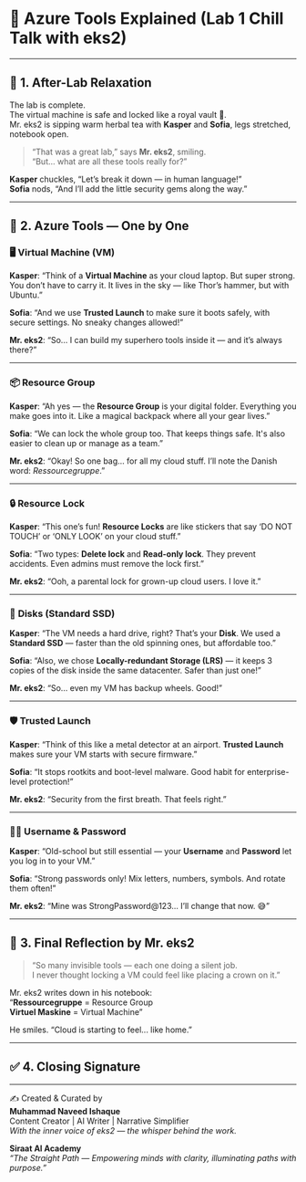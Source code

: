 
# 🧰 Azure Tools Explained (Lab 1 Chill Talk with eks2)

---

## 💬 1. After-Lab Relaxation

The lab is complete.  
The virtual machine is safe and locked like a royal vault 👑.  
Mr. eks2 is sipping warm herbal tea with **Kasper** and **Sofia**, legs stretched, notebook open.

> “That was a great lab,” says **Mr. eks2**, smiling.  
> “But… what are all these tools really for?”

**Kasper** chuckles, “Let’s break it down — in human language!”  
**Sofia** nods, “And I’ll add the little security gems along the way.”

---

## 🔧 2. Azure Tools — One by One

### 🖥️ **Virtual Machine (VM)**

**Kasper**: “Think of a **Virtual Machine** as your cloud laptop. But super strong. You don’t have to carry it. It lives in the sky — like Thor’s hammer, but with Ubuntu.”

**Sofia**: “And we use **Trusted Launch** to make sure it boots safely, with secure settings. No sneaky changes allowed!”

**Mr. eks2**: “So… I can build my superhero tools inside it — and it’s always there?”

---

### 📦 **Resource Group**

**Kasper**: “Ah yes — the **Resource Group** is your digital folder. Everything you make goes into it. Like a magical backpack where all your gear lives.”

**Sofia**: “We can lock the whole group too. That keeps things safe. It's also easier to clean up or manage as a team.”

**Mr. eks2**: “Okay! So one bag… for all my cloud stuff. I’ll note the Danish word: *Ressourcegruppe*.”

---

### 🔒 **Resource Lock**

**Kasper**: “This one’s fun! **Resource Locks** are like stickers that say ‘DO NOT TOUCH’ or ‘ONLY LOOK’ on your cloud stuff.”

**Sofia**: “Two types: **Delete lock** and **Read-only lock**. They prevent accidents. Even admins must remove the lock first.”

**Mr. eks2**: “Ooh, a parental lock for grown-up cloud users. I love it.”

---

### 💽 **Disks (Standard SSD)**

**Kasper**: “The VM needs a hard drive, right? That’s your **Disk**. We used a **Standard SSD** — faster than the old spinning ones, but affordable too.”

**Sofia**: “Also, we chose **Locally-redundant Storage (LRS)** — it keeps 3 copies of the disk inside the same datacenter. Safer than just one!”

**Mr. eks2**: “So… even my VM has backup wheels. Good!”

---

### 🛡️ **Trusted Launch**

**Kasper**: “Think of this like a metal detector at an airport. **Trusted Launch** makes sure your VM starts with secure firmware.”

**Sofia**: “It stops rootkits and boot-level malware. Good habit for enterprise-level protection!”

**Mr. eks2**: “Security from the first breath. That feels right.”

---

### 🧑‍💻 **Username & Password**

**Kasper**: “Old-school but still essential — your **Username** and **Password** let you log in to your VM.”

**Sofia**: “Strong passwords only! Mix letters, numbers, symbols. And rotate them often!”

**Mr. eks2**: “Mine was StrongPassword@123... I’ll change that now. 😅”

---

## 📘 3. Final Reflection by Mr. eks2

> “So many invisible tools — each one doing a silent job.  
> I never thought locking a VM could feel like placing a crown on it.”

Mr. eks2 writes down in his notebook:  
“**Ressourcegruppe** = Resource Group  
**Virtuel Maskine** = Virtual Machine”

He smiles. “Cloud is starting to feel... like home.”

---

## ✅ 4. Closing Signature

---

✍️ Created & Curated by  
**Muhammad Naveed Ishaque**  
Content Creator | AI Writer | Narrative Simplifier  
_With the inner voice of eks2 — the whisper behind the work._

**Siraat AI Academy**  
_“The Straight Path — Empowering minds with clarity, illuminating paths with purpose.”_
